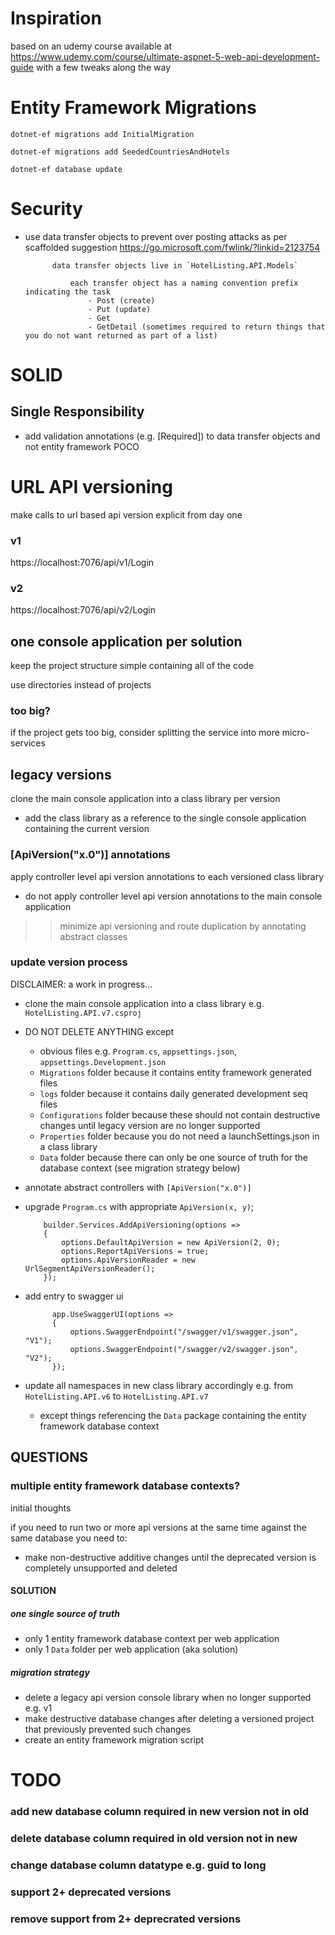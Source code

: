 ﻿# Inspiration

based on an udemy course available at https://www.udemy.com/course/ultimate-aspnet-5-web-api-development-guide with a few tweaks along the way

# Entity Framework Migrations

`dotnet-ef migrations add InitialMigration`

`dotnet-ef migrations add SeededCountriesAndHotels`

`dotnet-ef database update`

# Security 

- use data transfer objects to prevent over posting attacks as per scaffolded suggestion https://go.microsoft.com/fwlink/?linkid=2123754
        
    
            data transfer objects live in `HotelListing.API.Models`

                each transfer object has a naming convention prefix indicating the task
                    - Post (create)
                    - Put (update)
                    - Get
                    - GetDetail (sometimes required to return things that you do not want returned as part of a list)


# SOLID

## Single Responsibility

- add validation annotations (e.g. [Required]) to data transfer objects and not entity framework POCO

# URL API versioning

make calls to url based api version explicit from day one

### v1

https://localhost:7076/api/v1/Login

### v2 

https://localhost:7076/api/v2/Login

## one console application per solution

keep the project structure simple containing all of the code 

use directories instead of projects

### too big?

if the project gets too big, consider splitting the service into more micro-services

## legacy versions

clone the main console application into a class library per version

- add the class library as a reference to the single console application containing the current version 

### [ApiVersion("x.0")] annotations

apply controller level api version annotations to each versioned class library

- do not apply controller level api version annotations to the main console application

 >> minimize api versioning and route duplication by annotating abstract classes

### update version process

DISCLAIMER: a work in progress...

- clone the main console application into a class library e.g. `HotelListing.API.v7.csproj`
- DO NOT DELETE ANYTHING except
  - obvious files e.g. `Program.cs`, `appsettings.json`, `appsettings.Development.json`
  - `Migrations` folder because it contains entity framework generated files
  - `logs` folder because it contains daily generated development seq files
  - `Configurations` folder because these should not contain destructive changes until legacy version are no longer supported
  - `Properties` folder because you do not need a launchSettings.json in a class library
  - `Data` folder because there can only be one source of truth for the database context (see migration strategy below)
- annotate abstract controllers with `[ApiVersion("x.0")]`
- upgrade `Program.cs` with appropriate `ApiVersion(x, y)`;
  
          builder.Services.AddApiVersioning(options =>
          {
              options.DefaultApiVersion = new ApiVersion(2, 0);
              options.ReportApiVersions = true;
              options.ApiVersionReader = new UrlSegmentApiVersionReader();
          });
  
- add entry to swagger ui 


            app.UseSwaggerUI(options =>
            {
                options.SwaggerEndpoint("/swagger/v1/swagger.json", "V1");
                options.SwaggerEndpoint("/swagger/v2/swagger.json", "V2");
            });

- update all namespaces in new class library accordingly e.g. from `HotelListing.API.v6` to `HotelListing.API.v7`
  - except things referencing the `Data` package containing the entity framework database context
    
## QUESTIONS
### multiple entity framework database contexts?
initial thoughts

if you need to run two or more api versions at the same time against the same database you need to:
- make non-destructive additive changes until the deprecated version is completely unsupported and deleted

#### SOLUTION
##### one single source of truth
- only 1 entity framework database context per web application
- only 1 `Data` folder per web application (aka solution)

##### migration strategy
- delete a legacy api version console library when no longer supported e.g. v1
- make destructive database changes after deleting a versioned project that previously prevented such changes
- create an entity framework migration script

# TODO
### add new database column required in new version not in old
### delete database column required in old version not in new
### change database column datatype e.g. guid to long
### support 2+ deprecated versions 
### remove support from 2+ deprecrated versions